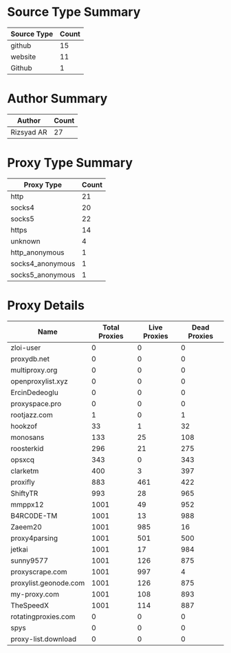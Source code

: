 # Source Type Summary

| Source Type | Count |
|-------------|-------|
| github | 15 |
| website | 11 |
| Github | 1 |


# Author Summary

| Author | Count |
|--------|-------|
| Rizsyad AR | 27 |


# Proxy Type Summary

| Proxy Type | Count |
|------------|-------|
| http | 21 |
| socks4 | 20 |
| socks5 | 22 |
| https | 14 |
| unknown | 4 |
| http_anonymous | 1 |
| socks4_anonymous | 1 |
| socks5_anonymous | 1 |


# Proxy Details

| Name | Total Proxies | Live Proxies | Dead Proxies |
|------|---------------|--------------|---------------|
| zloi-user | 0 | 0 | 0 |
| proxydb.net | 0 | 0 | 0 |
| multiproxy.org | 0 | 0 | 0 |
| openproxylist.xyz | 0 | 0 | 0 |
| ErcinDedeoglu | 0 | 0 | 0 |
| proxyspace.pro | 0 | 0 | 0 |
| rootjazz.com | 1 | 0 | 1 |
| hookzof | 33 | 1 | 32 |
| monosans | 133 | 25 | 108 |
| roosterkid | 296 | 21 | 275 |
| opsxcq | 343 | 0 | 343 |
| clarketm | 400 | 3 | 397 |
| proxifly | 883 | 461 | 422 |
| ShiftyTR | 993 | 28 | 965 |
| mmppx12 | 1001 | 49 | 952 |
| B4RC0DE-TM | 1001 | 13 | 988 |
| Zaeem20 | 1001 | 985 | 16 |
| proxy4parsing | 1001 | 501 | 500 |
| jetkai | 1001 | 17 | 984 |
| sunny9577 | 1001 | 126 | 875 |
| proxyscrape.com | 1001 | 997 | 4 |
| proxylist.geonode.com | 1001 | 126 | 875 |
| my-proxy.com | 1001 | 108 | 893 |
| TheSpeedX | 1001 | 114 | 887 |
| rotatingproxies.com | 0 | 0 | 0 |
| spys | 0 | 0 | 0 |
| proxy-list.download | 0 | 0 | 0 |
